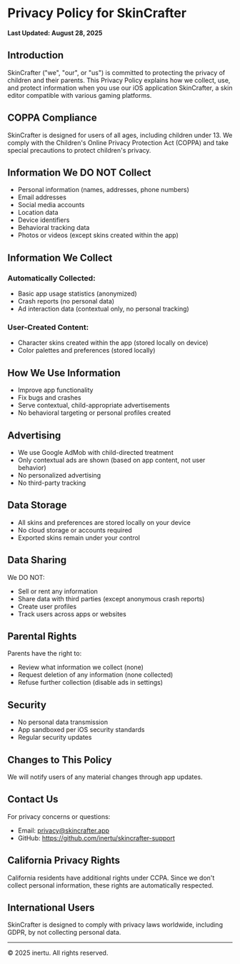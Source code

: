 # Privacy Policy for SkinCrafter

**Last Updated: August 28, 2025**

## Introduction
SkinCrafter ("we", "our", or "us") is committed to protecting the privacy of children and their parents. This Privacy Policy explains how we collect, use, and protect information when you use our iOS application SkinCrafter, a skin editor compatible with various gaming platforms.

## COPPA Compliance
SkinCrafter is designed for users of all ages, including children under 13. We comply with the Children's Online Privacy Protection Act (COPPA) and take special precautions to protect children's privacy.

## Information We DO NOT Collect
- Personal information (names, addresses, phone numbers)
- Email addresses
- Social media accounts
- Location data
- Device identifiers
- Behavioral tracking data
- Photos or videos (except skins created within the app)

## Information We Collect
### Automatically Collected:
- Basic app usage statistics (anonymized)
- Crash reports (no personal data)
- Ad interaction data (contextual only, no personal tracking)

### User-Created Content:
- Character skins created within the app (stored locally on device)
- Color palettes and preferences (stored locally)

## How We Use Information
- Improve app functionality
- Fix bugs and crashes
- Serve contextual, child-appropriate advertisements
- No behavioral targeting or personal profiles created

## Advertising
- We use Google AdMob with child-directed treatment
- Only contextual ads are shown (based on app content, not user behavior)
- No personalized advertising
- No third-party tracking

## Data Storage
- All skins and preferences are stored locally on your device
- No cloud storage or accounts required
- Exported skins remain under your control

## Data Sharing
We DO NOT:
- Sell or rent any information
- Share data with third parties (except anonymous crash reports)
- Create user profiles
- Track users across apps or websites

## Parental Rights
Parents have the right to:
- Review what information we collect (none)
- Request deletion of any information (none collected)
- Refuse further collection (disable ads in settings)

## Security
- No personal data transmission
- App sandboxed per iOS security standards
- Regular security updates

## Changes to This Policy
We will notify users of any material changes through app updates.

## Contact Us
For privacy concerns or questions:
- Email: privacy@skincrafter.app
- GitHub: https://github.com/inertu/skincrafter-support

## California Privacy Rights
California residents have additional rights under CCPA. Since we don't collect personal information, these rights are automatically respected.

## International Users
SkinCrafter is designed to comply with privacy laws worldwide, including GDPR, by not collecting personal data.

---
© 2025 inertu. All rights reserved.